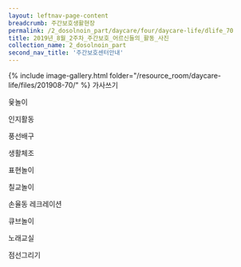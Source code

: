 ```yaml
--- 
layout: leftnav-page-content 
breadcrumb: 주간보호생활현장 
permalink: /2_dosolnoin_part/daycare/four/daycare-life/dlife_70
title: 2019년_8월_2주차_주간보호_어르신들의_활동_사진
collection_name: 2_dosolnoin_part
second_nav_title: '주간보호센터안내' 
---
```

{% include image-gallery.html folder="/resource_room/daycare-life/files/201908-70/" %}
가사쓰기

윷놀이

인지활동

풍선배구

생활체조

표현놀이

칠교놀이

손율동 레크레이션

큐브놀이

노래교실

점선그리기